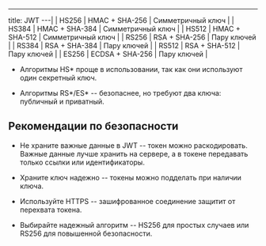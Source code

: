 ---
title: JWT
---|
| HS256        | HMAC + SHA-256  | Симметричный ключ |
| HS384        | HMAC + SHA-384  | Симметричный ключ |
| HS512        | HMAC + SHA-512  | Симметричный ключ |
| RS256        | RSA + SHA-256   | Пару ключей       |
| RS384        | RSA + SHA-384   | Пару ключей       |
| RS512        | RSA + SHA-512   | Пару ключей       |
| ES256        | ECDSA + SHA-256 | Пару ключей       |

-  Алгоритмы HS\* проще в использовании, так как они используют один секретный ключ.

-  Алгоритмы RS\*/ES\* -- безопаснее, но требуют два ключа: публичный и приватный.

## Рекомендации по безопасности

-  Не храните важные данные в JWT -- токен можно раскодировать. Важные данные лучше хранить на сервере, а в токене передавать только ссылки или идентификаторы.

-  Храните ключ надежно -- токены можно подделать при наличии ключа.

-  Используйте HTTPS -- зашифрованное соединение защитит от перехвата токена.

-  Выбирайте надежный алгоритм -- HS256 для простых случаев или RS256 для повышенной безопасности.